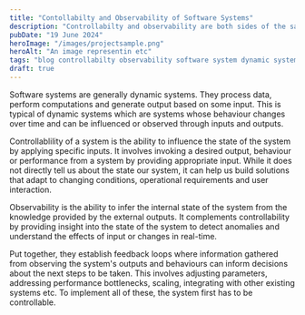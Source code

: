 ```yaml
---
title: "Contollabilty and Observability of Software Systems"
description: "Controllabilty and observability are both sides of the same coin. The former invokes a desired output while the latter infers the state of the system using the provided outputs"
pubDate: "19 June 2024"
heroImage: "/images/projectsample.png"
heroAlt: "An image representin etc"
tags: "blog controllabilty observability software system dynamic system"
draft: true
---
```

Software systems are generally dynamic systems. They process data, perform computations and generate output based on some input. This is typical of dynamic systems which are systems whose behaviour changes over time and can be influenced or observed through inputs and outputs.

Controllablility of a system is the ability to influence the state of the system by applying specific inputs. It involves invoking a desired output, behaviour or performance from a system by providing appropriate input. While it does not directly tell us about the state our system, it can help us build solutions that adapt to changing conditions, operational requirements and user interaction.

Observability is the ability to infer the internal state of the system from the knowledge provided by the external outputs. It complements controllability by providing insight into the state of the system to detect anomalies and understand the effects of input or changes in real-time.

Put together, they establish feedback loops where information gathered from observing the system's outputs and behaviours can inform decisions about the next steps to be taken. This involves adjusting parameters, addressing performance bottlenecks, scaling, integrating with other existing systems etc. To implement all of these, the system first has to be controllable.
